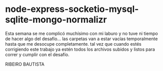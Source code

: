 # node-express-socketio-mysql-sqlite-mongo-normalizr

Esta semana se me complicó muchísimo con mi laburo y no tuve ni tiempo de hacer algo del desafío... las carpetas van a estar vacías temporalmente hasta que me desocupe completamente. tal vez que cuando estés corrigiendo este trabajo ya estén todos los archivos subidos y listos para correr y cumplir con el desafío.

RIBEIRO BAUTISTA